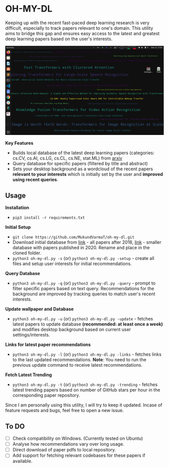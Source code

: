 # OH-MY-DL

Keeping up with the recent fast-paced deep learning research is very difficult, especially to track papers relevant to one's domain. This utility aims to bridge this gap and ensures easy access to the latest and greatest deep learning papers based on the user's interests. 

![](assets/teaser.png)

**Key Features**

- Builds local database of the latest deep learning papers (categories: cs.CV, cs.AI, cs.LG, cs.CL, cs.NE, stat.ML) from [arxiv](https://arxiv.org)
- Query database for specific papers (filtered by title and abstract)
- Sets your desktop background as a wordcloud of the recent papers **relevant to your interests** which is initially set by the user and **improved using recent queries**.

## Usage

**Installation**

- `pip3 install -r requirements.txt`

**Initial Setup**

- `git clone https://github.com/MukundVarmaT/oh-my-dl.git`
- Download initial database from [link](https://drive.google.com/file/d/1cVNF0kWZ_SLtz1Z0HbZtvlFVsqVFk8mN/view?usp=sharing) - all papers after 2018, [link](https://drive.google.com/file/d/1kgusrA__7GI8unn3_ADK0gt6tJwjzNOb/view?usp=sharing) - smaller database with papers published in 2020. Rename and place in the cloned folder.
- `python3 oh-my-dl.py -s` (or) `python3 oh-my-dl.py -setup` - create all files and setup user interests for initial recommendations.  

**Query Database**

- `python3 oh-my-dl.py -q` (or) `python3 oh-my-dl.py -query` - prompt to filter specific papers based on text query. Recommendations for the background are improved by tracking queries to match user's recent interests.

**Update wallpaper and Database**

- `python3 oh-my-dl.py -u` (or) `python3 oh-my-dl.py -update` - fetches latest papers to update database **(recommended: at least once a week)** and modifies desktop background based on current user settings/interests. 

**Links for latest paper recommendations**

- `python3 oh-my-dl.py -l` (or) `python3 oh-my-dl.py -links` - fetches links to the last updated recommendations. **Note**: You need to run the previous update command to receive latest recommendations.

**Fetch Latest Trending**

- `python3 oh-my-dl.py -t` (or) `python3 oh-my-dl.py -trending` - fetches latest trending papers based on number of GitHub stars per hour in the corresponding paper repository.

Since I am personally using this utility, I will try to keep it updated. Incase of feature requests and bugs, feel free to open a new issue. 

## To DO

- [ ] Check compatibility on Windows. (Currently tested on Ubuntu)
- [ ] Analyse how recommendations vary over long usage.
- [ ] Direct download of paper pdfs to local repository.
- [ ] Add support for fetching relevant codebases for these papers if available.